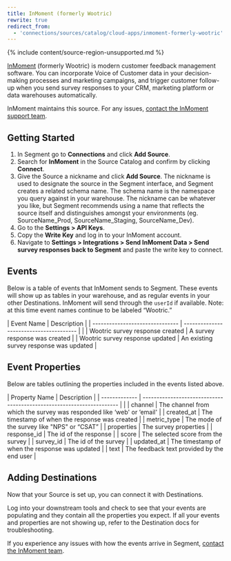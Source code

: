 ```yaml
---
title: InMoment (formerly Wootric)
rewrite: true
redirect_from:
  - 'connections/sources/catalog/cloud-apps/inmoment-formerly-wootric'
---
```


{% include content/source-region-unsupported.md %}

[InMoment](https://wootric.com/?utm_source=segmentio&utm_medium=docs&utm_campaign=partners) (formerly Wootric) is modern customer feedback management software. You can incorporate Voice of Customer data in your decision-making processes and marketing campaigns, and trigger customer follow-up when you send survey responses to your CRM, marketing platform or data warehouses automatically.

InMoment maintains this source. For any issues, [contact the InMoment support team](mailto:support@wootric.com).

## Getting Started

1. In Segment go to **Connections** and click **Add Source**.
2. Search for **InMoment** in the Source Catalog and confirm by clicking **Connect**.
3. Give the Source a nickname and click **Add Source**. The nickname is used to designate the source in the Segment interface, and Segment creates a related schema name. The schema name is the namespace you query against in your warehouse. The nickname can be whatever you like, but Segment recommends using a name that reflects the source itself and distinguishes amongst your environments (eg. SourceName_Prod, SourceName_Staging, SourceName_Dev).
4. Go to the **Settings > API Keys**. 
5. Copy the **Write Key** and log in to your InMoment account. 
6. Navigate to **Settings > Integrations > Send InMoment Data > Send survey responses back to Segment** and paste the write key to connect.

## Events

Below is a table of events that InMoment sends to Segment. These events will show up as tables in your warehouse, and as regular events in your other Destinations. InMoment will send through the `userId` if available. Note: at this time event names continue to be labeled “Wootric.”


| Event Name                      | Description                             |
| ------------------------------- | --------------------------------------- |  |
| Wootric survey response created | A survey response was created           |
| Wootric survey response updated | An existing survey response was updated |

## Event Properties

Below are tables outlining the properties included in the events listed above.

| Property Name | Description                                                           |
| ------------- | --------------------------------------------------------------------- |  |
| channel       | The channel from which the survey was responded like ‘web' or ‘email' |
| created_at    | The timestamp of when the response was created                        |
| metric_type   | The mode of the survey like "NPS" or “CSAT”                           |
| properties    | The survey properties                                                 |
| response_id   | The id of the response                                                |
| score         | The selected score from the survey                                    |
| survey_id     | The id of the survey                                                  |
| updated_at    | The timestamp of when the response was updated                        |
| text          | The feedback text provided by the end user                            |


## Adding Destinations

Now that your Source is set up, you can connect it with Destinations.

Log into your downstream tools and check to see that your events are populating and they contain all the properties you expect. If all your events and properties are not showing up, refer to the Destination docs for troubleshooting.

If you experience any issues with how the events arrive in Segment, [contact the InMoment team](mailto:support@wootric.com).
